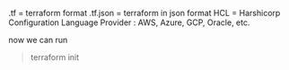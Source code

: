 .tf = terraform format
.tf.json = terraform in json format
HCL = Harshicorp Configuration Language
Provider : AWS, Azure, GCP, Oracle, etc.


now we can run 
> terraform init